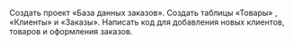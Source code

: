 Создать проект «База данных заказов». Создать таблицы «Товары» , «Клиенты» и «Заказы».
Написать код для добавления новых клиентов, товаров и оформления заказов.
